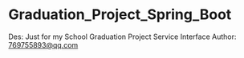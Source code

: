 # Graduation_Project_Spring_Boot

Des: Just for my School Graduation Project Service Interface
Author: 769755893@qq.com
